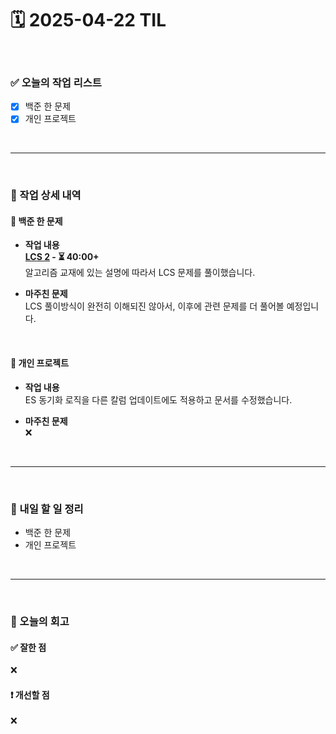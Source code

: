 # 🗓️ 2025-04-22 TIL

<br>

### ✅ 오늘의 작업 리스트  
- [x] 백준 한 문제  
- [x] 개인 프로젝트

<br>

---

<br>

### 📌 작업 상세 내역  

#### 🔹 백준 한 문제  
- **작업 내용**<br>
**[LCS 2](https://www.acmicpc.net/problem/9252) - ⏳ 40:00+**<br>
알고리즘 교재에 있는 설명에 따라서 LCS 문제를 풀이했습니다. 

- **마주친 문제**<br>
LCS 풀이방식이 완전히 이해되진 않아서, 이후에 관련 문제를 더 풀어볼 예정입니다.

<br>

#### 🔹 개인 프로젝트
- **작업 내용**<br>
ES 동기화 로직을 다른 칼럼 업데이트에도 적용하고 문서를 수정했습니다.

- **마주친 문제**<br>
❌

<br>

---

<br>

### 🚀 내일 할 일 정리  
- 백준 한 문제  
- 개인 프로젝트


<br>

---

<br>

### 🧐 오늘의 회고  

#### ✅ 잘한 점
❌

#### ❗ 개선할 점
❌


<br><br><br>